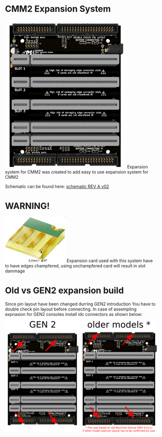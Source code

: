 # CMM2 Expansion System
<img src="Images/exp_board_3d.jpg" width="400">
Expansion system for CMM2 was created to add easy to use expansion system for CMM2

Schematic can be found here: [schematic REV A v02](/Schematic/exp_syst_REVA_v02.pdf)

# WARNING!
<img src="Images/champf.jpg" width="200">
Expansion card used with this system have to have edges champfered, using unchampfered card will result in slot dammage

# Old vs GEN2 expansion build
Since pin layout have been changed durring GEN2 introduction You have to double check pin layout before connecting. In case of assempling expnasion for GEN2 consoles install idc connectors as shown below:

<img src="Images/idc_layout.png" width="800">